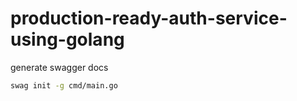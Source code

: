 # production-ready-auth-service-using-golang

generate swagger docs

```bash
swag init -g cmd/main.go
```
